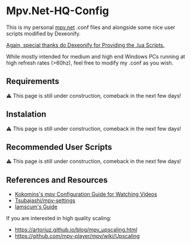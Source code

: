 # Mpv.Net-HQ-Config

This is my personal [mpv.net](https://github.com/stax76/mpv.net) .conf files and alongside some nice user scripts modified by Dexeonify.

[Again, special thanks do Dexeonify for Providing the .lua Scripts.](https://github.com/dexeonify/mpv-config)

While mostly intended for medium and high end Windows PCs running at 
high refresh rates (>60hz), feel free to modify my .conf as you wish.

## Requirements

⚠️ This page is still under construction, comeback in the next few days!

## Instalation

⚠️ This page is still under construction, comeback in the next few days!

## Recommended User Scripts

⚠️ This page is still under construction, comeback in the next few days!

## References and Resources

- [Kokomins's mpv Configuration Guide for Watching Videos](https://kokomins.wordpress.com/2019/10/14/mpv-config-guide/)
- [Tsubajashi/mpv-settings](https://github.com/Tsubajashi/mpv-settings/)
- [Iamscum's Guide](https://iamscum.wordpress.com/guides/videoplayback-guide/mpv-conf/)

If you are interested in high quality scaling:

- <https://artoriuz.github.io/blog/mpv_upscaling.html>
- <https://github.com/mpv-player/mpv/wiki/Upscaling>
